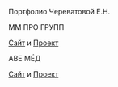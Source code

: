 Портфолио Череватовой Е.Н.

ММ ПРО ГРУПП 

[Сайт](https://mmprogrupp.ru/)
и
[Проект](https://github.com/echerevatova/echerevatova.github.io/tree/main/mmprogroup)

АВЕ МЁД 

[Сайт](https://echerevatova.github.io/honey/index.html)
и
[Проект](https://github.com/echerevatova/echerevatova.github.io/tree/main/honey)
